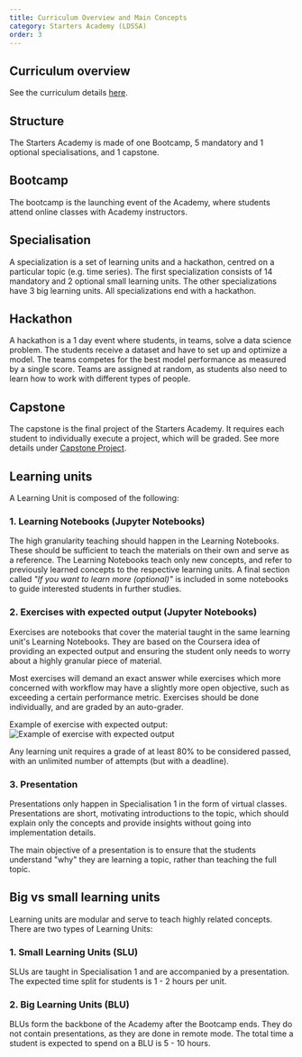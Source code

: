 ```yaml
---
title: Curriculum Overview and Main Concepts
category: Starters Academy (LDSSA)
order: 3
---
```


## Curriculum overview
See the curriculum details [here](https://github.com/LDSSA/curriculum-development/tree/master/curriculum).

## Structure
The Starters Academy is made of one Bootcamp, 5 mandatory and 1 optional specialisations, and 1 capstone. 

## Bootcamp 
The bootcamp is the launching event of the Academy, where students attend online classes with Academy instructors.

## Specialisation 
A specialization is a set of learning units and a hackathon, centred on a particular topic 
(e.g. time series). The first specialization consists of 14 mandatory and 2 optional small learning units. The other specializations have 3 big learning units.
All specializations end with a hackathon.

## Hackathon 
A hackathon is a 1 day event where students, in teams, solve a data science problem. The students receive a dataset and
have to set up and optimize a model. The teams competes for the best model performance as measured by a single score. 
Teams are assigned at random, as students also need to learn how to work with different types of people. 

## Capstone
The capstone is the final project of the Starters Academy. It requires each student to individually 
execute a project, which will be graded. See more details under 
[Capstone Project](../05-Capstone-Project).

## Learning units
A Learning Unit is composed of the following: 

### 1. Learning Notebooks (Jupyter Notebooks)
The high granularity teaching should happen in the Learning Notebooks. These should be sufficient 
to teach the materials on their own and serve as a reference. The Learning Notebooks teach only new concepts, 
and refer to previously learned concepts to the respective learning units. 
A final section called _"If you want to learn more (optional)"_ is included in some notebooks to guide 
interested students in further studies.  

### 2. Exercises with expected output (Jupyter Notebooks) 
Exercises are notebooks that cover the material taught in the same learning unit's Learning Notebooks. 
They are based on the Coursera idea of providing an expected output and ensuring the student only 
needs to worry about a highly granular piece of material. 

Most exercises will demand an exact answer while exercises which more concerned with workflow may have 
a slightly more open objective, such as exceeding a certain performance metric. 
Exercises should be done individually, and are graded by an auto-grader.

Example of exercise with expected output: 
![Example of exercise with expected output](https://image.ibb.co/chQ7Kn/Screen_Shot_2018_04_01_at_3_03_42_PM.png)

Any learning unit requires a grade of at least 80% to be considered passed, with an unlimited number 
of attempts (but with a deadline). 

### 3. Presentation 
Presentations only happen in Specialisation 1 in the form of virtual classes.
Presentations are short, motivating introductions to the topic, which should explain only the 
concepts and provide insights without going into implementation details.

The main objective of a presentation is to ensure that the students understand "why" they are 
learning a topic, rather than teaching the full topic. 
 
## Big vs small learning units 
Learning units are modular and serve to teach highly related concepts. There are two 
types of Learning Units: 

### 1. Small Learning Units (SLU) 
SLUs are taught in Specialisation 1 and are accompanied by a presentation. The expected time split for students is 1 - 2 hours per unit.

### 2. Big Learning Units (BLU) 
BLUs form the backbone of the Academy after the Bootcamp ends. They do not contain presentations, as they are
done in remote mode. The total time a student is expected to spend on a BLU is 5 - 10 hours.
